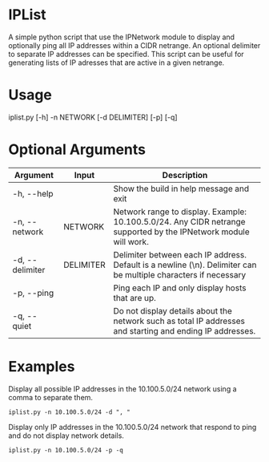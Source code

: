 # IPList
A simple python script that use the IPNetwork module to display and optionally ping all IP addresses within a CIDR netrange. An optional delimiter to separate IP addresses can be specified. This script can be useful for generating lists of IP adresses that are active in a given netrange.

# Usage
iplist.py [-h] -n NETWORK [-d DELIMITER] [-p] [-q]

# Optional Arguments
| Argument | Input | Description |
| -------- | ----- | ----------- |
| -h, --help |   | Show the build in help message and exit |
| -n, --network | NETWORK | Network range to display. Example: 10.100.5.0/24. Any CIDR netrange supported by the IPNetwork module will work. |
| -d, --delimiter | DELIMITER | Delimiter between each IP address. Default is a newline (\n). Delimiter can be multiple characters if necessary |
| -p, --ping |    | Ping each IP and only display hosts that are up. |
| -q, --quiet  |   | Do not display details about the network such as total IP addresses and starting and ending IP addresses. |

# Examples
Display all possible IP addresses in the 10.100.5.0/24 network using a comma to separate them.

`iplist.py -n 10.100.5.0/24 -d ", "`


Display only IP addresses in the 10.100.5.0/24 network that respond to ping and do not display network details.

`iplist.py -n 10.100.5.0/24 -p -q`
